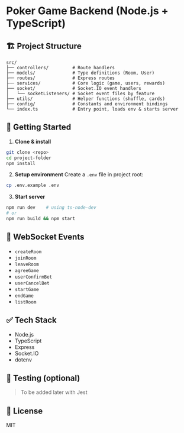 # Poker Game Backend (Node.js + TypeScript)

## 🏗 Project Structure

```
src/
├── controllers/         # Route handlers
├── models/              # Type definitions (Room, User)
├── routes/              # Express routes
├── services/            # Core logic (game, users, rewards)
├── socket/              # Socket.IO event handlers
│   └── socketListeners/ # Socket event files by feature
├── utils/               # Helper functions (shuffle, cards)
├── config/              # Constants and environment bindings
└── index.ts             # Entry point, loads env & starts server
```

## 🚀 Getting Started

1. **Clone & install**
```bash
git clone <repo>
cd project-folder
npm install
```

2. **Setup environment**
Create a `.env` file in project root:
```bash
cp .env.example .env
```

3. **Start server**
```bash
npm run dev    # using ts-node-dev
# or
npm run build && npm start
```

## 🔌 WebSocket Events
- `createRoom`
- `joinRoom`
- `leaveRoom`
- `agreeGame`
- `userConfirmBet`
- `userCancelBet`
- `startGame`
- `endGame`
- `listRoom`

## ✅ Tech Stack
- Node.js
- TypeScript
- Express
- Socket.IO
- dotenv

## 🧪 Testing (optional)
> To be added later with Jest

## 📄 License
MIT

